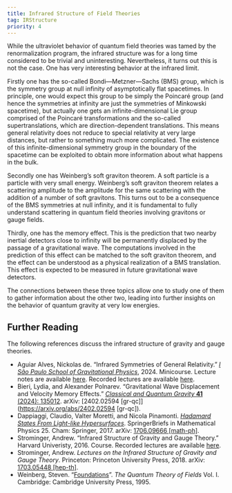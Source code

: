 ```yaml
---
title: Infrared Structure of Field Theories
tag: IRStructure
priority: 4
---
```


While the ultraviolet behavior of quantum field theories was tamed by the renormalization program, the infrared structure was for a long time considered to be trivial and uninteresting. Nevertheless, it turns out this is not the case. One has very interesting behavior at the infrared limit. 

Firstly one has the so-called Bondi—Metzner—Sachs (BMS) group, which is the symmetry group at null infinity of asymptotically flat spacetimes. In principle, one would expect this group to be simply the Poincaré group (and hence the symmetries at infinity are just the symmetries of Minkowski spacetime), but actually one gets an infinite-dimensional Lie group comprised of the Poincaré transformations and the so-called supertranslations, which are direction-dependent translations. This means general relativity does not reduce to special relativity at very large distances, but rather to something much more complicated. The existence of this infinite-dimensional symmetry group in the boundary of the spacetime can be exploited to obtain more information about what happens in the bulk.

Secondly one has Weinberg’s soft graviton theorem. A soft particle is a particle with very small energy. Weinberg’s soft graviton theorem relates a scattering amplitude to the amplitude for the same scattering with the addition of a number of soft gravitons. This turns out to be a consequence of the BMS symmetries at null infinity, and it is fundamental to fully understand scattering in quantum field theories involving gravitons or gauge fields.

Thirdly, one has the memory effect. This is the prediction that two nearby inertial detectors close to infinity will be permanently displaced by the passage of a gravitational wave. The computations involved in the prediction of this effect can be matched to the soft graviton theorem, and the effect can be understood as a physical realization of a BMS translation. This effect is expected to be measured in future gravitational wave detectors. 

The connections between these three topics allow one to study one of them to gather information about the other two, leading into further insights on the behavior of quantum gravity at very low energies. 

## Further Reading
The following references discuss the infrared structure of gravity and gauge theories.
* Aguiar Alves, Níckolas de. “Infrared Symmetries of General Relativity.” [_I São Paulo School of Gravitational Physics_](https://graspschool.github.io/), 2024. Minicourse. Lecture notes are available [here](https://graspschool.github.io/2024/files/To_Infinity_and_Beyond__An_Introduction_to_BMS_Symmetries.pdf). Recorded lectures are available [here](https://graspschool.github.io/minicourses/Infrared-Symmetries.html).
* Bieri, Lydia, and Alexander Polnarev. “Gravitational Wave Displacement and Velocity Memory Effects.” [_Classical and Quantum Gravity_ **41** (2024): 135012](https://doi.org/10.1088/1361-6382/ad4dfe). arXiv: [2402.02594 [gr-qc]](https://arxiv.org/abs/2402.02594 [gr-qc]).
* Dappiaggi, Claudio, Valter Moretti, and Nicola Pinamonti. [_Hadamard States From Light-like Hypersurfaces_](https://doi.org/10.1007/978-3-319-64343-4). SpringerBriefs in Mathematical Physics 25. Cham: Springer, 2017. arXiv: [1706.09666 [math-ph]](https://arxiv.org/abs/1706.09666).
* Strominger, Andrew. “Infrared Structure of Gravity and Gauge Theory.” Harvard Univeristy, 2016. Course. Recorded lectures are available [here](https://youtube.com/playlist?list=PLwLjkVy3evOazQ3FoRH-Sz8Eoxx2oriXL&si=dsWrQiaqnLgjeqoB).
* Strominger, Andrew. _Lectures on the Infrared Structure of Gravity and Gauge Theory_. Princeton: Princeton University Press, 2018. arXiv: [1703.05448 [hep-th]](https://arxiv.org/abs/1703.05448).
* Weinberg, Steven. “[Foundations](https://doi.org/10.1017/CBO9781139644167)”. _The Quantum Theory of Fields_ Vol. I. Cambridge: Cambridge University Press, 1995.
